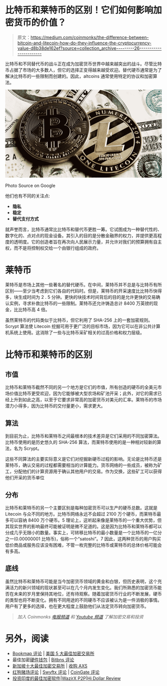 # 比特币和莱特币的区别！它们如何影响加密货币的价值？

> 原文：<https://medium.com/coinmonks/the-difference-between-bitcoin-and-litecoin-how-do-they-influence-the-cryptocurrency-value-d8b38de162ef?source=collection_archive---------26----------------------->

比特币和不同替代币的战斗正在成为加密货币世界中越来越突出的战斗。尽管比特币占据了市场的大多数人，但它的选择正变得越来越受欢迎。替代硬币通常是为了解决比特币的一些限制而创建的。因此，altcoins 通常使用特定的协议和加密算法。

![](img/575aeb6004be5add41dd945d4194a124.png)

Photo Source on Google

他们也有不同的关注点:

*   **隐私**
*   **稳定**
*   **替代支付方式**

就声誉而言，比特币通常比比特币和替代币更胜一筹。它试图成为一种替代性的、数字化的、点对点的现金设备。其引入的目的是分散金融界的权力，并提供更高程度的透明度。它的创造者旨在再次向人民展示力量，并允许对我们的预算拥有自主权，而不是将控制权交给一个由银行组成的政府。

# 莱特币

莱特币是市场上其他一些著名的替代硬币。在中间，莱特币并不总是与比特币有所区别——至少当考虑到它们各自的代码时。但是，莱特币的开采速度比比特币快得多，块生成时间为 2 . 5 分钟。更快的块技术时间背后的目的是允许更快的交易确认实例，寻求补救比特币的一些限制。莱特币还允许铸造总计 8400 万英镑的现金，比比特币高 4 倍。

虽然莱特币的代码类似于比特币，但它利用了 SHA-256 上的一套加密规则。Scrypt 算法使 Litecoin 挖掘可用于更广泛的目标市场，因为它可以在非公共计算机系统上使用。这消除了一些与比特币采矿相关的过高价格和权力层级。

# **比特币和莱特币的区别**

## **市值**

比特币和莱特币截然不同的另一个地方是它们的市值，所有创造的硬币的全美元市场价值比特币更受欢迎，因为它能够被大型农场和矿池开采；此外，对它的需求已经上升到如此之高，以至于它要求非常高的加密货币对美元的汇率。莱特币的市场潜力小得多，因为比特币的交付量更小，需求更大。

## **算法**

到目前为止，比特币和莱特币之间最根本的技术差异是它们采用的不同加密算法。比特币使用的是历史悠久的 SHA-256 算法，而莱特币使用的是一种相对较新的算法，名为 Scrypt。

这些不同算法的主要实际意义是它们对挖掘新硬币过程的影响。无论是比特币还是莱特币，确认交易的过程都需要相当的计算能力。货币网络的一些成员，被称为矿工，分配他们的计算资源用于确认其他用户的交易。作为交换，这些矿工可以获得他们开采的货币单位

## **分布**

比特币和莱特币的另一个主要区别是每种加密货币可以生产的硬币总数。这就是 Litecoin 与众不同的地方。比特币网络永远不会超过 2100 万个硬币，而莱特币最多可以容纳 8400 万个硬币。5 理论上，这听起来像是莱特币的一个重大优势，但其现实世界的影响最终可能被证明是微不足道的。这是因为比特币和莱特币都可以分成几乎无限小的数量。事实上，可转移比特币的最小数量是一个比特币的一亿分之一(0.00000001 比特币)，俗称一个“satoshi”。7 因此，这两种货币的用户购买低价商品或服务应该没有困难，不管一枚完整的比特币或莱特币的总体价格可能会有多高。

## **底线**

虽然比特币和莱特币可能是当今加密货币领域的黄金和白银，但历史表明，这个充满活力的新兴领域的现状甚至可以在几个月内发生变化。我们所熟悉的加密货币能否在未来的岁月里保持其地位，还有待观察。随着加密货币行业的不断发展，硬币的类型也将不断变化。拥有不同用途的不同硬币不应该被认为是一件消极的事情。用户有了更多的选择，也在更大程度上鼓励他们从法定货币转向加密货币。

> *加入 Coinmonks* [*电报频道*](https://t.me/coincodecap) *和* [*Youtube 频道*](https://www.youtube.com/c/coinmonks/videos) *了解加密交易和投资*

# 另外，阅读

*   [Bookmap 评论](https://coincodecap.com/bookmap-review-2021-best-trading-software) | [美国 5 大最佳加密交易所](https://coincodecap.com/crypto-exchange-usa)
*   最佳加密[硬件钱包](/coinmonks/hardware-wallets-dfa1211730c6) | [Bitbns 评论](/coinmonks/bitbns-review-38256a07e161)
*   [新加坡十大最佳加密交易所](https://coincodecap.com/crypto-exchange-in-singapore) | [收购 AXS](https://coincodecap.com/buy-axs-token)
*   [红狗赌场评论](https://coincodecap.com/red-dog-casino-review) | [Swyftx 评论](https://coincodecap.com/swyftx-review) | [CoinGate 评论](https://coincodecap.com/coingate-review)
*   [投资印度的最佳加密软件](https://coincodecap.com/best-crypto-to-invest-in-india-in-2021)|[WazirX P2P](https://coincodecap.com/wazirx-p2p)|[Hi Dollar Review](https://coincodecap.com/hi-dollar-review)